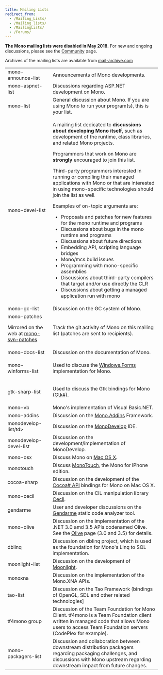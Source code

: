 ```yaml
---
title: Mailing Lists
redirect_from:
  - /Mailing_Lists/
  - /Mailing_lists/
  - /MailingLists/
  - /Forums/
---
```


<p><strong>The Mono mailing lists were disabled in May 2018.</strong> For new and ongoing discussions, please see the <a href="/community/">Community</a> page.</p>

Archives of the mailing lists are available from <a href="https://www.mail-archive.com/">mail-archive.com</a>

<table>
<tbody>
<tr>
  <td>mono-announce-list</td>
  <td>Announcements of Mono developments.</td>
</tr>
<tr>
  <td>mono-aspnet-list</td>
  <td>Discussions regarding ASP.NET development on Mono.</td>
</tr>
<tr>
  <td>mono-list</td>
  <td>General discussion about Mono. If you are using Mono to run your program(s), this is your list.</td>
</tr>
<tr>
  <td>mono-devel-list</td>
  <td>
    <p>A mailing list dedicated to <strong>discussions about developing Mono itself</strong>, such as development of the runtime, class libraries, and related Mono projects.</p>
    <p>Programmers that work on Mono are <strong>strongly</strong> encouraged to join this list.</p>
    <p>Third-party programmers interested in running or compiling their managed applications with Mono or that are interested in using mono-specific technologies should join the list as well.</p>
    <p>Examples of on-topic arguments are:</p>
    <ul>
    <li>Proposals and patches for new features for the mono runtime and programs</li>
    <li>Discussions about bugs in the mono runtime and programs</li>
    <li>Discussions about future directions</li>
    <li>Embedding API, scripting language bridges</li>
    <li>Mono/mcs build issues</li>
    <li>Programming with mono-specific assemblies</li>
    <li>Discussions about third-party compilers that target and/or use directly the CLR</li>
    <li>Discussions about getting a managed application run with mono</li>
    </ul>
  </td>
</tr>
<tr>
  <td>mono-gc-list</td>
  <td>Discussion on the GC system of Mono.</td>
</tr>
<tr>
  <td>
    mono-patches
    <p>Mirrored on the web at <a href="http://groups-beta.google.com/group/mono-svn-patches">mono-svn-patches</a></p>
  </td>
  <td><p>Track the git activity of Mono on this mailing list (patches are sent to recipients).</p></td>
</tr>
<tr>
  <td>mono-docs-list</td>
  <td>Discussion on the documentation of Mono.</td>
</tr>
<tr>
  <td>mono-winforms-list</td>
  <td><p>Used to discuss the <a href="/docs/gui/winforms/">Windows.Forms</a> implementation for Mono.</p></td>
</tr>
<tr>
  <td>gtk-sharp-list</td>
  <td><p>Used to discuss the Gtk bindings for Mono (<a href="http://gtk-sharp.sf.net">Gtk#</a>).</p></td>
</tr>
<tr>
  <td>mono-vb</td>
  <td>Mono's implementation of Visual Basic.NET.</td>
</tr>
<tr>
  <td>mono-addins</td>
  <td>Discussion on the <a href="/archived/monoaddins" title="Mono.Addins">Mono.Addins</a> Framework.</td>
</tr>
<tr>
  <td>monodevelop-list/td>
  <td>Discussion on the <a href="/archived/monodevelop" title="MonoDevelop">MonoDevelop</a> IDE.</td>
</tr>
<tr>
  <td>monodevelop-devel-list</td>
  <td>Discussion on the development/implementation of MonoDevelop.</td>
</tr>
<tr>
  <td>mono-osx</td>
  <td>Discuss Mono on <a href="/docs/about-mono/supported-platforms/osx/" title="Mono:OSX">Mac OS X</a>.</td>
</tr>
<tr>
  <td>monotouch</td>
  <td>Discuss <a href="http://xamarin.com/platform">MonoTouch</a>, the Mono for iPhone edition.</td>
</tr>
<tr>
  <td>cocoa-sharp</td>
  <td>Discussion on the development of the <a href="/docs/tools+libraries/libraries/monomac/">Cocoa# API</a> bindings for Mono on Mac OS X.</td>
</tr>
<tr>
  <td>mono-cecil</td>
  <td>Discussion on the CIL manipulation library <a href="/docs/tools+libraries/libraries/Mono.Cecil/">Cecil</a>.</td>
</tr>
<tr>
  <td>gendarme</td>
  <td>User and developer discussions on the <a href="/docs/tools+libraries/tools/gendarme/">Gendarme</a> static code analyzer tool.</td>
</tr>
<tr>
  <td>mono-olive</td>
  <td>Discussion on the implementation of the .NET 3.0 amd 3.5 APIs codenamed Olive. See the <a href="/archived/olive" title="Olive">Olive</a> page (3.0 and 3.5) for details.</td>
</tr>
<tr>
  <td>dblinq</td>
  <td>Discussion on dblinq project, which is used as the foundation for Mono's Linq to SQL implementation.</td>
</tr>
<tr>
  <td>moonlight-list</td>
  <td>Discussion on the development of <a href="/docs/web/moonlight/">Moonlight</a>.</td>
</tr>
<tr>
  <td>monoxna</td>
  <td>Discussion on the implementation of the Mono.XNA APIs.</td>
</tr>
<tr>
  <td>tao-list</td>
  <td>Discussion on the Tao Framework (bindings of OpenGL, SDL and other related technologies]</td>
</tr>
<tr>
  <td>tf4mono group</td>
  <td>Discussion of the Team Foundation for Mono Client. tf4mono is a Team Foundation client written in managed code that allows Mono users to access Team Foundation servers (CodePlex for example).</td>
</tr>
<tr>
  <td>mono-packagers-list</td>
  <td>Discussion and collaboration between downstream distribution packagers regarding packaging challenges, and discussions with Mono upstream regarding downstream impact from future changes.</td>
</tr>
</tbody>
</table>
